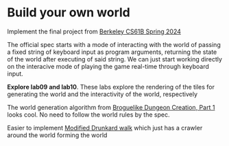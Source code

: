 # Build your own world

Implement the final project from [Berkeley CS61B Spring 2024](https://sp24.datastructur.es/projects/proj3/) 


The official spec starts with a mode of interacting with the world of passing a fixed string of keyboard input as program arguments, 
returning the state of the world after executing of said string. We can just start working directly on the interacive mode of playing 
the game real-time through keyboard input.

**Explore lab09 and lab10**. These labs explore the rendering of the tiles for generating the world and the interactivity of the world, respectively

The world generation algorithm from [Broguelike Dungeon Creation, Part 1](https://anderoonies.github.io/2020/03/17/brogue-generation.html)
looks cool. No need to follow the world rules by the spec.

Easier to implement [Modified Drunkard walk](https://www.reddit.com/r/roguelikedev/comments/hhzszb/using_a_modified_drunkards_walk_to_generate_cave/)
which just has a crawler around the world forming the world